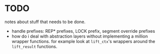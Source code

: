 # TODO
notes about stuff that needs to be done.

- handle prefixes: REP* prefixes, LOCK prefix, segment override prefixes
- how do i deal with abstraction layers without implementing a million wrapper functions.
  for example look at `lift_ctx`'s wrappers around the `lift_result` functions.

